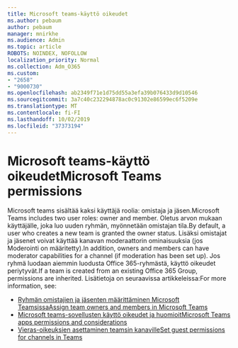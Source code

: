 ```yaml
---
title: Microsoft teams-käyttö oikeudet
ms.author: pebaum
author: pebaum
manager: mnirkhe
ms.audience: Admin
ms.topic: article
ROBOTS: NOINDEX, NOFOLLOW
localization_priority: Normal
ms.collection: Adm_O365
ms.custom:
- "2658"
- "9000730"
ms.openlocfilehash: ab2349f71e1d75dd55a3efa39b076433d9d10546
ms.sourcegitcommit: 3a7c40c232294878ac0c91302e86599ec6f5209e
ms.translationtype: MT
ms.contentlocale: fi-FI
ms.lasthandoff: 10/02/2019
ms.locfileid: "37373194"
---
```

# <a name="microsoft-teams-permissions"></a><span data-ttu-id="28d19-102">Microsoft teams-käyttö oikeudet</span><span class="sxs-lookup"><span data-stu-id="28d19-102">Microsoft Teams permissions</span></span>

<span data-ttu-id="28d19-103">Microsoft teams sisältää kaksi käyttäjä roolia: omistaja ja jäsen.</span><span class="sxs-lookup"><span data-stu-id="28d19-103">Microsoft Teams includes two user roles: owner and member.</span></span> <span data-ttu-id="28d19-104">Oletus arvon mukaan käyttäjälle, joka luo uuden ryhmän, myönnetään omistajan tila.</span><span class="sxs-lookup"><span data-stu-id="28d19-104">By default, a user who creates a new team is granted the owner status.</span></span> <span data-ttu-id="28d19-105">Lisäksi omistajat ja jäsenet voivat käyttää kanavan moderaattorin ominaisuuksia (jos Moderointi on määritetty).</span><span class="sxs-lookup"><span data-stu-id="28d19-105">In addition, owners and members can have moderator capabilities for a channel (if moderation has been set up).</span></span> <span data-ttu-id="28d19-106">Jos ryhmä luodaan aiemmin luodusta Office 365-ryhmästä, käyttö oikeudet periytyvät.</span><span class="sxs-lookup"><span data-stu-id="28d19-106">If a team is created from an existing Office 365 Group, permissions are inherited.</span></span> <span data-ttu-id="28d19-107">Lisätietoja on seuraavissa artikkeleissa:</span><span class="sxs-lookup"><span data-stu-id="28d19-107">For more information, see:</span></span>

- [<span data-ttu-id="28d19-108">Ryhmän omistajien ja jäsenten määrittäminen Microsoft Teamsissa</span><span class="sxs-lookup"><span data-stu-id="28d19-108">Assign team owners and members in Microsoft Teams</span></span>](https://docs.microsoft.com/microsoftteams/assign-roles-permissions)
- [<span data-ttu-id="28d19-109">Microsoft teams-sovellusten käyttö oikeudet ja huomioit</span><span class="sxs-lookup"><span data-stu-id="28d19-109">Microsoft Teams apps permissions and considerations</span></span>](https://docs.microsoft.com/microsoftteams/app-permissions)
- [<span data-ttu-id="28d19-110">Vieras-oikeuksien asettaminen teamsin kanaville</span><span class="sxs-lookup"><span data-stu-id="28d19-110">Set guest permissions for channels in Teams</span></span>](https://support.office.com/article/4756c468-2746-4bfd-a582-736d55fcc169)